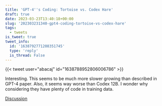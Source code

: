 ```yaml
---
title: 'GPT-4''s Coding: Tortoise vs. Codex Hare'
draft: true
date: 2023-03-23T13:40:18+00:00
slug: '202303231340-gpt4-coding-tortoise-vs-codex-hare'
tags:
  - tweets
is_tweet: true
tweet_info:
  id: '1638792771208351745'
  type: 'reply'
  is_thread: False
---
```




{{< tweet user="abacaj" id="1638788952806006786" >}}

Interesting. This seems to be much more slower growing than described in GPT-4 paper. Also, it seems way worse than Codex 12B. I wonder why considering they have plenty of code in training data.

[Discussion](https://x.com/sytelus/status/1638792771208351745)
